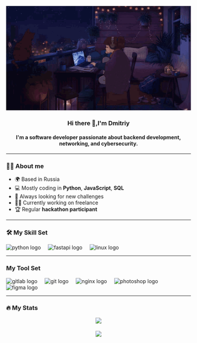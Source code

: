 <div class="background" align="center"><img src="/src/readme_bg.gif"></div>
<div align="center">
<h3> Hi there 👋,I'm Dmitriy</h3>
<h4> I'm a software developer passionate about backend development, networking, and cybersecurity.</h4>
</div>

___

### 👩‍💻 About me
* 🌍  Based in Russia
* 💻  Mostly coding in **Python**, **JavaScript**, **SQL**
* 📡  Always looking for new challenges
* 👨‍💼  Currently working on freelance
* 🏆  Regular **hackathon participant**  

___

### 🛠 My Skill Set  
<div class="skill_set">
  <img src="https://skillicons.dev/icons?i=py" height="40" alt="python logo"  />
  <img width="12" />
  
  <img src="https://skillicons.dev/icons?i=fastapi" height="40" alt="fastapi logo"  />
  <img width="12" />
  
  <img src="https://skillicons.dev/icons?i=linux" height="40" alt="linux logo"  />
  <img width="12" />
</div>

___

### My Tool Set
<div class="tool_set">
  <img src="https://skillicons.dev/icons?i=gitlab" height="40" alt="gitlab logo"/>
  <img width="12"/>
  
  <img src="https://skillicons.dev/icons?i=git" height="40" alt="git logo"/>
  <img width="12"/>
  
  <img src="https://skillicons.dev/icons?i=nginx" height="40" alt="nginx logo"  />
  <img width="12" />  
  
  <img src="https://skillicons.dev/icons?i=ps" height="40" alt="photoshop logo"  />
  <img width="12"/>
  
  <img src="https://skillicons.dev/icons?i=figma" height="40" alt="figma logo"  />
  <img width="12"/>
</div>

___

### 🔥 My Stats
<div class="stats" align="center">
  <img src="https://github-readme-stats.vercel.app/api/top-langs/?username=Vdmitriy2973">
  <br/>
  <br/>
  <img src="https://github-readme-stats.vercel.app/api?username=Vdmitriy2973&show_icons=true">
</div>
